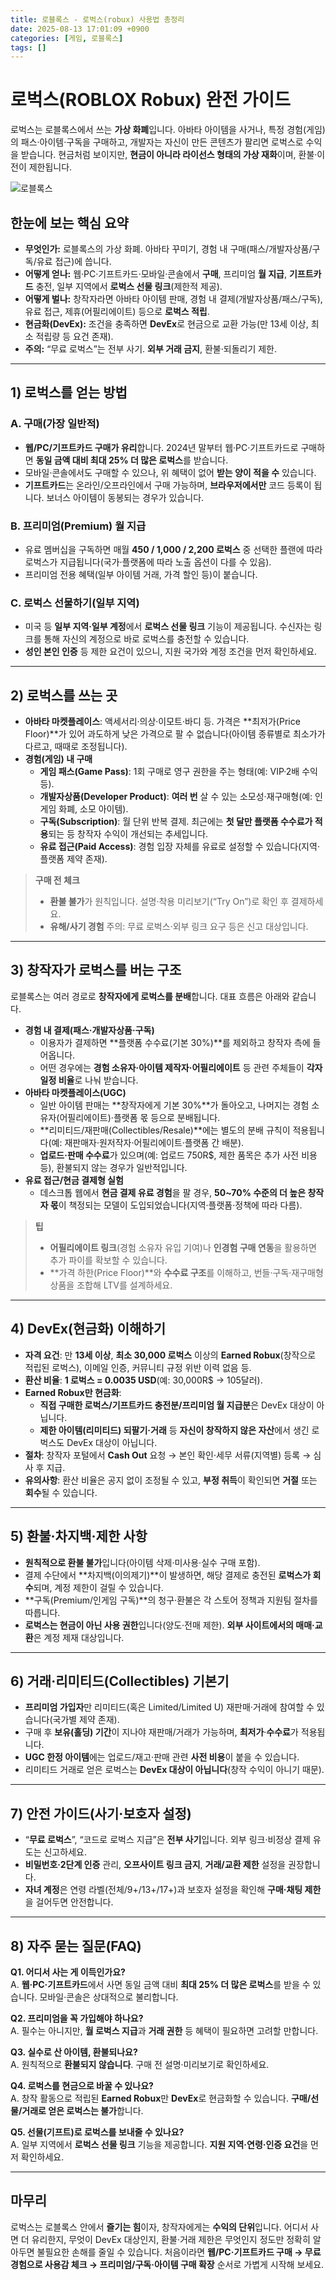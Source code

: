 ```yaml
---
title: 로블록스 - 로벅스(robux) 사용법 총정리
date: 2025-08-13 17:01:09 +0900
categories: [게임, 로블록스]
tags: []
---
```


# 로벅스(ROBLOX Robux) 완전 가이드

로벅스는 로블록스에서 쓰는 **가상 화폐**입니다. 아바타 아이템을 사거나, 특정 경험(게임)의 패스·아이템·구독을 구매하고, 개발자는 자신이 만든 콘텐츠가 팔리면 로벅스로 수익을 받습니다. 현금처럼 보이지만, **현금이 아니라 라이선스 형태의 가상 재화**이며, 환불·이전이 제한됩니다.

![로블록스](assets/img/normal/roblox.png)

## 한눈에 보는 핵심 요약

- **무엇인가:** 로블록스의 가상 화폐. 아바타 꾸미기, 경험 내 구매(패스/개발자상품/구독/유료 접근)에 씁니다.  
- **어떻게 얻나:** 웹·PC·기프트카드·모바일·콘솔에서 **구매**, 프리미엄 **월 지급**, **기프트카드** 충전, 일부 지역에서 **로벅스 선물 링크**(제한적 제공).  
- **어떻게 벌나:** 창작자라면 아바타 아이템 판매, 경험 내 결제(개발자상품/패스/구독), 유료 접근, 제휴(어필리에이트) 등으로 **로벅스 적립**.  
- **현금화(DevEx):** 조건을 충족하면 **DevEx**로 현금으로 교환 가능(만 13세 이상, 최소 적립량 등 요건 존재).  
- **주의:** “무료 로벅스”는 전부 사기. **외부 거래 금지**, 환불·되돌리기 제한.

---

## 1) 로벅스를 얻는 방법

### A. 구매(가장 일반적)
- **웹/PC/기프트카드 구매가 유리**합니다. 2024년 말부터 웹·PC·기프트카드로 구매하면 **동일 금액 대비 최대 25% 더 많은 로벅스**를 받습니다.  
- 모바일·콘솔에서도 구매할 수 있으나, 위 혜택이 없어 **받는 양이 적을 수** 있습니다.
- **기프트카드**는 온라인/오프라인에서 구매 가능하며, **브라우저에서만** 코드 등록이 됩니다. 보너스 아이템이 동봉되는 경우가 있습니다.

### B. 프리미엄(Premium) 월 지급
- 유료 멤버십을 구독하면 매월 **450 / 1,000 / 2,200 로벅스** 중 선택한 플랜에 따라 로벅스가 지급됩니다(국가·플랫폼에 따라 노출 옵션이 다를 수 있음).
- 프리미엄 전용 혜택(일부 아이템 거래, 가격 할인 등)이 붙습니다.

### C. 로벅스 선물하기(일부 지역)
- 미국 등 **일부 지역·일부 계정**에서 **로벅스 선물 링크** 기능이 제공됩니다. 수신자는 링크를 통해 자신의 계정으로 바로 로벅스를 충전할 수 있습니다.  
- **성인 본인 인증** 등 제한 요건이 있으니, 지원 국가와 계정 조건을 먼저 확인하세요.

---

## 2) 로벅스를 쓰는 곳

- **아바타 마켓플레이스**: 액세서리·의상·이모트·바디 등. 가격은 **최저가(Price Floor)**가 있어 과도하게 낮은 가격으로 팔 수 없습니다(아이템 종류별로 최소가가 다르고, 때때로 조정됩니다).
- **경험(게임) 내 구매**
  - **게임 패스(Game Pass)**: 1회 구매로 영구 권한을 주는 형태(예: VIP·2배 수익 등).
  - **개발자상품(Developer Product)**: **여러 번** 살 수 있는 소모성·재구매형(예: 인게임 화폐, 소모 아이템).
  - **구독(Subscription)**: 월 단위 반복 결제. 최근에는 **첫 달만 플랫폼 수수료가 적용**되는 등 창작자 수익이 개선되는 추세입니다.
  - **유료 접근(Paid Access)**: 경험 입장 자체를 유료로 설정할 수 있습니다(지역·플랫폼 제약 존재).

> **구매 전 체크**  
> - **환불 불가**가 원칙입니다. 설명·착용 미리보기(“Try On”)로 확인 후 결제하세요.  
> - **유해/사기 경험** 주의: 무료 로벅스·외부 링크 요구 등은 신고 대상입니다.  

---

## 3) 창작자가 로벅스를 버는 구조

로블록스는 여러 경로로 **창작자에게 로벅스를 분배**합니다. 대표 흐름은 아래와 같습니다.

- **경험 내 결제(패스·개발자상품·구독)**  
  - 이용자가 결제하면 **플랫폼 수수료(기본 30%)**를 제외하고 창작자 측에 들어옵니다.  
  - 어떤 경우에는 **경험 소유자·아이템 제작자·어필리에이트** 등 관련 주체들이 **각자 일정 비율**로 나눠 받습니다.
- **아바타 마켓플레이스(UGC)**  
  - 일반 아이템 판매는 **창작자에게 기본 30%**가 돌아오고, 나머지는 경험 소유자(어필리에이트)·플랫폼 몫 등으로 분배됩니다.  
  - **리미티드/재판매(Collectibles/Resale)**에는 별도의 분배 규칙이 적용됩니다(예: 재판매자·원저작자·어필리에이트·플랫폼 간 배분).  
  - **업로드·판매 수수료**가 있으며(예: 업로드 750R$, 제한 품목은 추가 사전 비용 등), 환불되지 않는 경우가 일반적입니다.
- **유료 접근/현금 결제형 실험**  
  - 데스크톱 웹에서 **현금 결제 유료 경험**을 팔 경우, **50~70% 수준의 더 높은 창작자 몫**이 책정되는 모델이 도입되었습니다(지역·플랫폼·정책에 따라 다름).

> **팁**  
> - **어필리에이트 링크**(경험 소유자 유입 기여)나 **인경험 구매 연동**을 활용하면 추가 파이를 확보할 수 있습니다.  
> - **가격 하한(Price Floor)**와 **수수료 구조**를 이해하고, 번들·구독·재구매형 상품을 조합해 LTV를 설계하세요.

---

## 4) DevEx(현금화) 이해하기

- **자격 요건**: 만 **13세 이상**, **최소 30,000 로벅스** 이상의 **Earned Robux**(창작으로 적립된 로벅스), 이메일 인증, 커뮤니티 규정 위반 이력 없음 등.  
- **환산 비율**: **1 로벅스 = 0.0035 USD**(예: 30,000R$ → 105달러).  
- **Earned Robux만 현금화**:  
  - **직접 구매한 로벅스/기프트카드 충전분/프리미엄 월 지급분**은 DevEx 대상이 아닙니다.  
  - **제한 아이템(리미티드) 되팔기·거래** 등 **자신이 창작하지 않은 자산**에서 생긴 로벅스도 DevEx 대상이 아닙니다.  
- **절차**: 창작자 포털에서 **Cash Out** 요청 → 본인 확인·세무 서류(지역별) 등록 → 심사 후 지급.  
- **유의사항**: 환산 비율은 공지 없이 조정될 수 있고, **부정 취득**이 확인되면 **거절** 또는 **회수**될 수 있습니다.

---

## 5) 환불·차지백·제한 사항

- **원칙적으로 환불 불가**입니다(아이템 삭제·미사용·실수 구매 포함).  
- 결제 수단에서 **차지백(이의제기)**이 발생하면, 해당 결제로 충전된 **로벅스가 회수**되며, 계정 제한이 걸릴 수 있습니다.  
- **구독(Premium/인게임 구독)**의 청구·환불은 각 스토어 정책과 지원팀 절차를 따릅니다.  
- **로벅스는 현금이 아닌 사용 권한**입니다(양도·전매 제한). **외부 사이트에서의 매매·교환**은 계정 제재 대상입니다.

---

## 6) 거래·리미티드(Collectibles) 기본기

- **프리미엄 가입자**만 리미티드(혹은 Limited/Limited U) 재판매·거래에 참여할 수 있습니다(국가별 제약 존재).  
- 구매 후 **보유(홀딩) 기간**이 지나야 재판매/거래가 가능하며, **최저가**·**수수료**가 적용됩니다.  
- **UGC 한정 아이템**에는 업로드/재고·판매 관련 **사전 비용**이 붙을 수 있습니다.  
- 리미티드 거래로 얻은 로벅스는 **DevEx 대상이 아닙니다**(창작 수익이 아니기 때문).

---

## 7) 안전 가이드(사기·보호자 설정)

- “**무료 로벅스**”, “코드로 로벅스 지급”은 **전부 사기**입니다. 외부 링크·비정상 결제 유도는 신고하세요.  
- **비밀번호·2단계 인증** 관리, **오프사이트 링크 금지**, **거래/교환 제한** 설정을 권장합니다.  
- **자녀 계정**은 연령 라벨(전체/9+/13+/17+)과 보호자 설정을 확인해 **구매·채팅 제한**을 걸어두면 안전합니다.

---

## 8) 자주 묻는 질문(FAQ)

**Q1. 어디서 사는 게 이득인가요?**  
A. **웹·PC·기프트카드**에서 사면 동일 금액 대비 **최대 25% 더 많은 로벅스**를 받을 수 있습니다. 모바일·콘솔은 상대적으로 불리합니다.

**Q2. 프리미엄을 꼭 가입해야 하나요?**  
A. 필수는 아니지만, **월 로벅스 지급**과 **거래 권한** 등 혜택이 필요하면 고려할 만합니다.

**Q3. 실수로 산 아이템, 환불되나요?**  
A. 원칙적으로 **환불되지 않습니다**. 구매 전 설명·미리보기로 확인하세요.

**Q4. 로벅스를 현금으로 바꿀 수 있나요?**  
A. 창작 활동으로 적립된 **Earned Robux**만 **DevEx**로 현금화할 수 있습니다. **구매/선물/거래로 얻은 로벅스는 불가**합니다.

**Q5. 선물(기프트)로 로벅스를 보내줄 수 있나요?**  
A. 일부 지역에서 **로벅스 선물 링크** 기능을 제공합니다. **지원 지역·연령·인증 요건**을 먼저 확인하세요.

---

## 마무리

로벅스는 로블록스 안에서 **즐기는 힘**이자, 창작자에게는 **수익의 단위**입니다. 어디서 사면 더 유리한지, 무엇이 DevEx 대상인지, 환불·거래 제한은 무엇인지 정도만 정확히 알아두면 불필요한 손해를 줄일 수 있습니다. 처음이라면 **웹/PC·기프트카드 구매 → 무료 경험으로 사용감 체크 → 프리미엄/구독·아이템 구매 확장** 순서로 가볍게 시작해 보세요.

